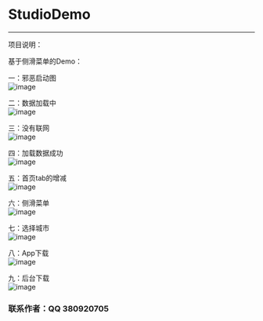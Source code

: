 StudioDemo
===================
-----------------------------------
项目说明：<br />

  基于侧滑菜单的Demo：<br />

  一：邪恶启动图<br />
  ![image](https://github.com/cuiyue1988/StudioDemo/raw/master/image/a.png)<br />
 
  二：数据加载中<br />
  ![image](https://github.com/cuiyue1988/StudioDemo/raw/master/image/b.png)<br />
  
  三：没有联网<br />
  ![image](https://github.com/cuiyue1988/StudioDemo/raw/master/image/c.png)<br />
  
  四：加载数据成功<br />
  ![image](https://github.com/cuiyue1988/StudioDemo/raw/master/image/d.png)<br />
  
  五：首页tab的增减<br />
  ![image](https://github.com/cuiyue1988/StudioDemo/raw/master/image/e.png)<br />
 
  六：侧滑菜单<br />
  ![image](https://github.com/cuiyue1988/StudioDemo/raw/master/image/f.png)<br />

  七：选择城市<br />
  ![image](https://github.com/cuiyue1988/StudioDemo/raw/master/image/g.png)<br />

  八：App下载<br />
  ![image](https://github.com/cuiyue1988/StudioDemo/raw/master/image/h.png)<br />

  九：后台下载<br />
  ![image](https://github.com/cuiyue1988/StudioDemo/raw/master/image/i.png)<br />
### 联系作者：QQ 380920705
